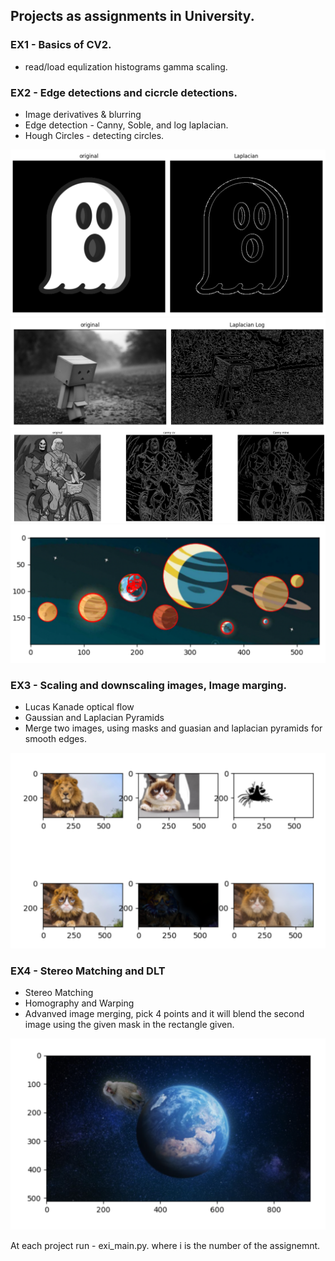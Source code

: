 ## Projects as assignments in University.

### EX1 - Basics of CV2.
* read/load equlization histograms gamma scaling.

### EX2 - Edge detections and cicrcle detections.
* Image derivatives & blurring
* Edge detection - Canny, Soble, and log laplacian.
* Hough Circles - detecting circles.

![alt text](https://github.com/mike-tr/CV2_Uni/blob/main/Examples/EdgesL.png)
![alt text](https://github.com/mike-tr/CV2_Uni/blob/main/Examples/EdgesLL.png)
![alt text](https://github.com/mike-tr/CV2_Uni/blob/main/Examples/CannyEdges.jpg)
![alt text](https://github.com/mike-tr/CV2_Uni/blob/main/Examples/circleDetection.png)

### EX3 - Scaling and downscaling images, Image marging.
* Lucas Kanade optical flow
* Gaussian and Laplacian Pyramids
* Merge two images, using masks and guasian and laplacian pyramids for smooth edges.

![alt text](https://github.com/mike-tr/CV2_Uni/blob/main/Examples/lionAndCat.png)

### EX4 - Stereo Matching and DLT
* Stereo Matching
* Homography and Warping
* Advanved image merging, pick 4 points and it will blend the second image using the given mask in the rectangle given. 

![alt text](https://github.com/mike-tr/CV2_Uni/blob/main/Examples/BabunInSpace.png)

At each project run - exi_main.py.
where i is the number of the assignemnt.

